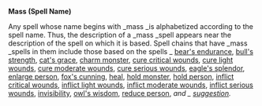  **Mass (Spell Name)**

Any spell whose name begins with _mass _is alphabetized according to the spell name. Thus, the description of a _mass _spell appears near the description of the spell on which it is based. Spell chains that have _mass _spells in them include those based on the spells _ [bear's endurance](bearSEndurance.md#_bear-s-endurance), [bull's strength](bullSStrength.md#_bull-s-strength), [cat's grace](catSGrace.md#_cat-s-grace), [charm monster](charmMonster.md#_charm-monster), [cure critical wounds](cureCriticalWounds.md#_cure-critical-wounds), [cure light wounds](cureLightWounds.md#_cure-light-wounds), [cure moderate wounds](cureModerateWounds.md#_cure-moderate-wounds), [cure serious wounds](cureSeriousWounds.md#_cure-serious-wounds), [eagle's splendor](eagleSSplendor.md#_eagle-s-splendor), [enlarge person](enlargePerson.md#_enlarge-person), [fox's cunning](foxSCunning.md#_fox-s-cunning), [heal](heal.md#_heal), [hold monster](holdMonster.md#_hold-monster), [hold person](holdPerson.md#_hold-person), [inflict critical wounds](inflictCriticalWounds.md#_inflict-critical-wounds), [inflict light wounds](inflictLightWounds.md#_inflict-light-wounds), [inflict moderate wounds](inflictModerateWounds.md#_inflict-moderate-wounds), [inflict serious wounds](inflictSeriousWounds.md#_inflict-serious-wounds), [invisibility](invisibility.md#_invisibility), [owl's wisdom](owlSWisdom.md#_owl-s-wisdom), [reduce person](reducePerson.md#_reduce-person), _and _ [suggestion](suggestion.md#_suggestion)._

